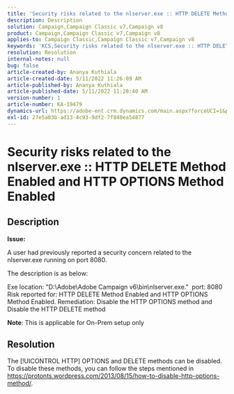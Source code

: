 ```yaml
---
title: 'Security risks related to the nlserver.exe :: HTTP DELETE Method Enabled and HTTP OPTIONS Method Enabled'
description: Description
solution: Campaign,Campaign Classic v7,Campaign v8
product: Campaign,Campaign Classic v7,Campaign v8
applies-to: Campaign Classic,Campaign Classic v7,Campaign v8
keywords: 'KCS,Security risks related to the nlserver.exe :: HTTP DELETE Method Enabled and HTTP OPTIONS Method Enabled'
resolution: Resolution
internal-notes: null
bug: false
article-created-by: Ananya Kuthiala
article-created-date: 5/11/2022 11:26:09 AM
article-published-by: Ananya Kuthiala
article-published-date: 5/11/2022 11:28:40 AM
version-number: 1
article-number: KA-19479
dynamics-url: https://adobe-ent.crm.dynamics.com/main.aspx?forceUCI=1&pagetype=entityrecord&etn=knowledgearticle&id=e5463922-1dd1-ec11-a7b5-0022480a8e40
exl-id: 27e5a03b-ad13-4c93-9df2-7f840ea54877
---
```

# Security risks related to the nlserver.exe :: HTTP DELETE Method Enabled and HTTP OPTIONS Method Enabled

## Description


<b>Issue:</b>

A user had previously reported a security concern related to the nlserver.exe running on port 8080.

The description is as below:

Exe location: "D:\Adobe\Adobe Campaign v6\bin\nlserver.exe." 
port: 8080
Risk reported for: HTTP DELETE Method Enabled and HTTP OPTIONS Method Enabled.
Remediation: Disable the HTTP OPTIONS method and Disable the HTTP DELETE method



<b>Note</b>: This is applicable for On-Prem setup only


## Resolution


The [!UICONTROL HTTP] OPTIONS and DELETE methods can be disabled. To disable these methods, you can follow the steps mentioned in https://protonts.wordpress.com/2013/08/15/how-to-disable-http-options-method/.
